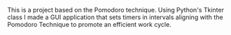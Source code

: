 This is a project based on the Pomodoro technique. Using Python's Tkinter class I made a GUI application that sets timers in intervals aligning with the Pomodoro Technique to promote an efficient work cycle.

